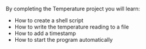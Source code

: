 By completing the Temperature project you will learn:

- How to create a shell script
- How to write the temperature reading to a file
- How to add a timestamp
- How to start the program automatically
